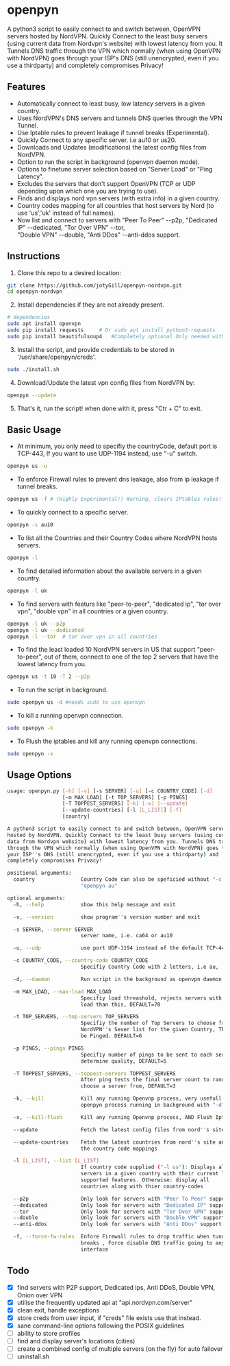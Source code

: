 # openpyn
A python3 script to easily connect to and switch between, OpenVPN servers hosted by NordVPN. Quickly Connect to the least busy servers (using current data from Nordvpn's website) with lowest latency from you. It Tunnels DNS traffic through the VPN which normally (when using OpenVPN with NordVPN) goes through your ISP's DNS (still unencrypted, even if you use a thirdparty) and completely compromises Privacy!

## Features
* Automatically connect to least busy, low latency servers in a given country.
* Uses NordVPN's DNS servers and tunnels DNS queries through the VPN Tunnel.
* Use Iptable rules to prevent leakage if tunnel breaks (Experimental).
* Quickly Connect to any specific server. i.e au10 or us20.
* Downloads and Updates (modifications) the latest config files from NordVPN.
* Option to run the script in background (openvpn daemon mode).
* Options to finetune server selection based on "Server Load" or "Ping Latency".
* Excludes the servers that don't support OpenVPN (TCP or UDP depending upon which one you are trying to use).
* Finds and displays nord vpn servers (with extra info) in a given country.
* Country codes mapping for all countries that host servers by Nord (to use 'us','uk' instead of full names).
* Now list and connect to servers with "Peer To Peer" --p2p, "Dedicated IP" --dedicated, "Tor Over VPN" --tor, \
"Double VPN" --double, "Anti DDos" --anti-ddos support.

## Instructions
1. Clone this repo to a desired location:
``` bash
git clone https://github.com/jotyGill/openpyn-nordvpn.git
cd openpyn-nordvpn
```
2. Install dependencies if they are not already present.
``` bash
# dependencies
sudo apt install openvpn
sudo pip install requests     # Or sudo apt install python3-requests
sudo pip install beautifulsoup4   #Completely optional Only needed with '--updateCountries'
```
3. Install the script, and provide credentials to be stored in '/usr/share/openpyn/creds'.
``` bash
sudo ./install.sh
```
4. Download/Update the latest vpn config files from NordVPN by:
``` bash
openpyn --update
```
5. That's it, run the script! when done with it, press "Ctr + C" to exit.

## Basic Usage
* At minimum, you only need to specifiy the countryCode, default port is TCP-443, If you want to use
UDP-1194 instead, use "-u" switch.
``` bash
openpyn us -u
```
* To enforce Firewall rules to prevent dns leakage, also from ip leakage if tunnel breaks.
``` bash
openpyn us -f # (Highly Experimental!) Warning, clears IPtables rules!
```
* To quickly connect to a specific server.
``` bash
openpyn -s au10
```
* To list all the Countries and their Country Codes where NordVPN hosts servers.
``` bash
openpyn -l
```
* To find detailed information about the available servers in a given country.
``` bash
openpyn -l uk
```
* To find servers with featurs like "peer-to-peer", "dedicated ip", "tor over vpn",
  "double vpn" in all countries or a given country.
``` bash
openpyn -l uk --p2p
openpyn -l uk --dedicated
openpyn -l --tor  # tor over vpn in all countries
```
* To find the least loaded 10 NordVPN servers in US that support "peer-to-peer", out
  of them, connect to one of the top 2 servers that have the lowest latency from you.
``` bash
openpyn us -t 10 -T 2 --p2p
```
* To run the script in background.
``` bash
sudo openpyn us -d #needs sudo to use openvpn
```
* To kill a running openvpn connection.
``` bash
sudo openpyn -k
```
* To Flush the iptables and kill any running openvpn connections.
``` bash
sudo openpyn -x
```

## Usage Options
``` bash
usage: openpyn.py [-h] [-v] [-s SERVER] [-u] [-c COUNTRY_CODE] [-d]
                  [-m MAX_LOAD] [-t TOP_SERVERS] [-p PINGS]
                  [-T TOPPEST_SERVERS] [-k] [-x] [--update]
                  [--update-countries] [-l [L_LIST]] [-f]
                  [country]

A python3 script to easily connect to and switch between, OpenVPN servers
hosted by NordVPN. Quickly Connect to the least busy servers (using current
data from Nordvpn website) with lowest latency from you. Tunnels DNS traffic
through the VPN which normally (when using OpenVPN with NordVPN) goes through
your ISP''s DNS (still unencrypted, even if you use a thirdparty) and
completely compromises Privacy!

positional arguments:
  country               Country Code can also be speficied without "-c," i.e
                        "openpyn au"

optional arguments:
  -h, --help            show this help message and exit

  -v, --version         show program''s version number and exit

  -s SERVER, --server SERVER
                        server name, i.e. ca64 or au10

  -u, --udp             use port UDP-1194 instead of the default TCP-443

  -c COUNTRY_CODE, --country-code COUNTRY_CODE
                        Specifiy Country Code with 2 letters, i.e au,

  -d, --daemon          Run script in the background as openvpn daemon

  -m MAX_LOAD, --max-load MAX_LOAD
                        Specifiy load threashold, rejects servers with more
                        load than this, DEFAULT=70

  -t TOP_SERVERS, --top-servers TOP_SERVERS
                        Specifiy the number of Top Servers to choose from the
                        NordVPN''s Sever list for the given Country, These will
                        be Pinged. DEFAULT=6

  -p PINGS, --pings PINGS
                        Specifiy number of pings to be sent to each server to
                        determine quality, DEFAULT=5

  -T TOPPEST_SERVERS, --toppest-servers TOPPEST_SERVERS
                        After ping tests the final server count to randomly
                        choose a server from, DEFAULT=3

  -k, --kill            Kill any running Openvnp process, very usefull to kill
                        openpyn process running in background with "-d" switch

  -x, --kill-flush      Kill any running Openvnp process, AND Flush Iptables

  --update              Fetch the latest config files from nord''s site

  --update-countries    Fetch the latest countries from nord''s site and update
                        the country code mappings

  -l [L_LIST], --list [L_LIST]
                        If country code supplied ("-l us"): Displays all
                        servers in a given country with their current load and
                        supported features. Otherwise: display all
                        countries along with thier country-codes

  --p2p                 Only look for servers with "Peer To Peer" support
  --dedicated           Only look for servers with "Dedicated IP" support
  --tor                 Only look for servers with "Tor Over VPN" support
  --double              Only look for servers with "Double VPN" support
  --anti-ddos           Only look for servers with "Anti DDos" support

  -f, --force-fw-rules  Enfore Firewall rules to drop traffic when tunnel
                        breaks , Force disable DNS traffic going to any other
                        interface
  ```
## Todo
- [x] find servers with P2P support, Dedicated ips, Anti DDoS, Double VPN, Onion over VPN
- [x] utilise the frequently updated api at "api.nordvpn.com/server"
- [x] clean exit, handle exceptions
- [x] store creds from user input, if "creds" file exists use that instead.
- [x] sane command-line options following the POSIX guidelines
- [ ] ability to store profiles
- [ ] find and display server's locations (cities)
- [ ] create a combined config of multiple servers (on the fly) for auto failover
- [ ] uninstall.sh
